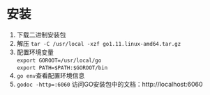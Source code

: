 # 安装
1. 下载二进制安装包
2. 解压 `tar -C /usr/local -xzf go1.11.linux-amd64.tar.gz`
3. 配置环境变量<br>
  `export GOROOT=/usr/local/go`<br>
  `export PATH=$PATH:$GOROOT/bin`<br>
4. `go env`查看配置环境信息
5. `godoc -http=:6060` 访问GO安装包中的文档：http://localhost:6060